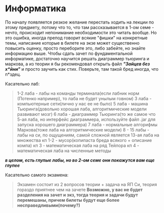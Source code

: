 # Информатика
По началу появляется резкое желание перестать ходить на лекции по этому предмету, потому что то, что там рассказывается в 1-ом семе - нечто, происходит непонимание необходимости это читать вообще. Но это ошибка, иногда препод говорит всякие "фишки" на конкретные темы, написание которые в билете на экзе может существенно повысить оценку, просто переборите это, либо забейте, но знайте информацию выше. Чтобы сдать зачет по фундаментальной информатике, достаточно научится решать диаграммер тьюринга и маркова, а из теории я бы рекомендовал открыть файл ***"Зайцев без х\*йни"*** и просто заучить как стих. Поверьте, там такой бред иногда, что п*здец.

Касательно лаб:
>1-2 лаба - лабы на команды терминала(если лабник норм (Потенко например), то лаба не будет унылым говном)
>3 лаба - компьютерные сети(лично у нас ее не было)
>5 лаба - машина Тьюринга(довольно хорошая лаба, алгоритмические модели развивают мозг)
>6 лаба - диаграммер Тьюринга(то же самое что 5-ая лаба, но интерфейс диаграммера, используйте файл .jar для запуска хорошего диаграммера)
>7 лаба - нормальные алгорифмы Маркова(тоже лаба на алгоритмические модели)
>8 - 15 лабы - лабы на си, по ощущениям, самой сложной является 13-ая лаба на множества
>кп 1-2 - мусор(копипаста бреда всякого + описание компа)
>кп 3 - математическая лаба на ряд Тейлора
>кп 4 - математическая лаба на численные методы

***в целом, есть глупые лабы, но во 2-ом семе они покажутся вам еще глупее***

Касательно самого экзамена:
>Экзамен состоит из 2 вопросов теории + задача на ЯП Си, теория гораздо приятнее чем на зачете
**Возможно, у вас не будет разделения на зачет и экз, тогда теория и задачи будут перемешаны, причем билеты будут еще более несправедливыми(почему?)**